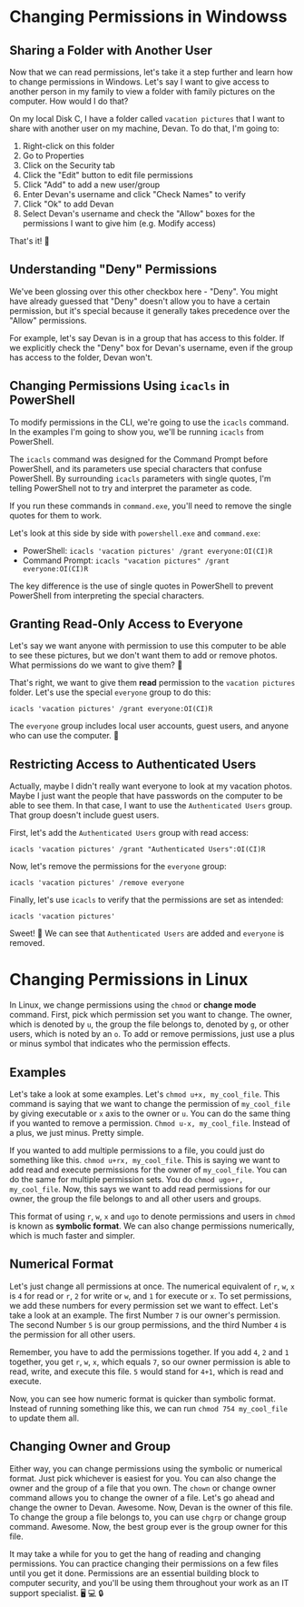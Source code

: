 # Changing Permissions in Windowss

## Sharing a Folder with Another User

Now that we can read permissions, let's take it a step further and learn how to change permissions in Windows. Let's say I want to give access to another person in my family to view a folder with family pictures on the computer. How would I do that? 

On my local Disk C, I have a folder called `vacation pictures` that I want to share with another user on my machine, Devan. To do that, I'm going to:

1. Right-click on this folder
2. Go to Properties
3. Click on the Security tab
4. Click the "Edit" button to edit file permissions
5. Click "Add" to add a new user/group
6. Enter Devan's username and click "Check Names" to verify
7. Click "Ok" to add Devan
8. Select Devan's username and check the "Allow" boxes for the permissions I want to give him (e.g. Modify access)

That's it! 🎉

## Understanding "Deny" Permissions

We've been glossing over this other checkbox here - "Deny". You might have already guessed that "Deny" doesn't allow you to have a certain permission, but it's special because it generally takes precedence over the "Allow" permissions. 

For example, let's say Devan is in a group that has access to this folder. If we explicitly check the "Deny" box for Devan's username, even if the group has access to the folder, Devan won't.

## Changing Permissions Using `icacls` in PowerShell

To modify permissions in the CLI, we're going to use the `icacls` command. In the examples I'm going to show you, we'll be running `icacls` from PowerShell.

The `icacls` command was designed for the Command Prompt before PowerShell, and its parameters use special characters that confuse PowerShell. By surrounding `icacls` parameters with single quotes, I'm telling PowerShell not to try and interpret the parameter as code.

If you run these commands in `command.exe`, you'll need to remove the single quotes for them to work.

Let's look at this side by side with `powershell.exe` and `command.exe`:

- PowerShell: `icacls 'vacation pictures' /grant everyone:OI(CI)R`
- Command Prompt: `icacls "vacation pictures" /grant everyone:OI(CI)R`

The key difference is the use of single quotes in PowerShell to prevent PowerShell from interpreting the special characters.

## Granting Read-Only Access to Everyone

Let's say we want anyone with permission to use this computer to be able to see these pictures, but we don't want them to add or remove photos. What permissions do we want to give them? 🤔

That's right, we want to give them **read** permission to the `vacation pictures` folder. Let's use the special `everyone` group to do this:

```
icacls 'vacation pictures' /grant everyone:OI(CI)R
```

The `everyone` group includes local user accounts, guest users, and anyone who can use the computer. 🙂

## Restricting Access to Authenticated Users

Actually, maybe I didn't really want everyone to look at my vacation photos. Maybe I just want the people that have passwords on the computer to be able to see them. In that case, I want to use the `Authenticated Users` group. That group doesn't include guest users.

First, let's add the `Authenticated Users` group with read access:

```
icacls 'vacation pictures' /grant "Authenticated Users":OI(CI)R
```

Now, let's remove the permissions for the `everyone` group:

```
icacls 'vacation pictures' /remove everyone
```

Finally, let's use `icacls` to verify that the permissions are set as intended:

```
icacls 'vacation pictures'
```

Sweet! 🤩 We can see that `Authenticated Users` are added and `everyone` is removed.

# Changing Permissions in Linux

In Linux, we change permissions using the `chmod` or **change mode** command. First, pick which permission set you want to change. The owner, which is denoted by `u`, the group the file belongs to, denoted by `g`, or other users, which is noted by an `o`. To add or remove permissions, just use a plus or minus symbol that indicates who the permission effects. 

## Examples

Let's take a look at some examples. Let's `chmod u+x, my_cool_file`. This command is saying that we want to change the permission of `my_cool_file` by giving executable or `x` axis to the owner or `u`. You can do the same thing if you wanted to remove a permission. `Chmod u-x, my_cool_file`. Instead of a plus, we just minus. Pretty simple. 

If you wanted to add multiple permissions to a file, you could just do something like this. `chmod u+rx, my_cool_file`. This is saying we want to add read and execute permissions for the owner of `my_cool_file`. You can do the same for multiple permission sets. You do `chmod ugo+r, my_cool_file`. Now, this says we want to add read permissions for our owner, the group the file belongs to and all other users and groups. 

This format of using `r`, `w`, `x` and `ugo` to denote permissions and users in `chmod` is known as **symbolic format**. We can also change permissions numerically, which is much faster and simpler. 

## Numerical Format

Let's just change all permissions at once. The numerical equivalent of `r`, `w`, `x` is `4` for read or `r`, `2` for write or `w`, and `1` for execute or `x`. To set permissions, we add these numbers for every permission set we want to effect. Let's take a look at an example. The first Number `7` is our owner's permission. The second Number `5` is our group permissions, and the third Number `4` is the permission for all other users. 

Remember, you have to add the permissions together. If you add `4`, `2` and `1` together, you get `r`, `w`, `x`, which equals `7`, so our owner permission is able to read, write, and execute this file. `5` would stand for `4+1`, which is read and execute. 

Now, you can see how numeric format is quicker than symbolic format. Instead of running something like this, we can run `chmod 754 my_cool_file` to update them all.

## Changing Owner and Group

Either way, you can change permissions using the symbolic or numerical format. Just pick whichever is easiest for you. You can also change the owner and the group of a file that you own. The `chown` or change owner command allows you to change the owner of a file. Let's go ahead and change the owner to Devan. Awesome. Now, Devan is the owner of this file. To change the group a file belongs to, you can use `chgrp` or change group command. Awesome. Now, the best group ever is the group owner for this file.

It may take a while for you to get the hang of reading and changing permissions. You can practice changing their permissions on a few files until you get it done. Permissions are an essential building block to computer security, and you'll be using them throughout your work as an IT support specialist. 🖥️ 💻 🔒